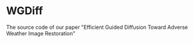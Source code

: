 # WGDiff
The source code of our paper "Efficient Guided Diffusion Toward Adverse Weather Image Restoration"
